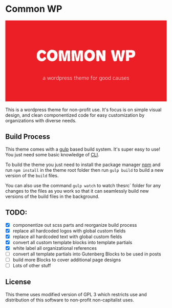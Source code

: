 # Common WP

![](./assets/images/github.jpg)

This is a wordpress theme for non-profit use. It's focus is on simple visual design, and clean componentized code for easy customization by organizations with diverse needs.

## Build Process

This theme comes with a [gulp](https://gulpjs.com/) based build system. It's super easy to use! You just need some basic knowledge of [CLI](https://www.youtube.com/watch?v=4RPtJ9UyHS0).

To build the theme you just need to install the package manager [npm](https://www.npmjs.com/) and run `npm install` in the theme root folder then run `gulp build` to build a new version of the `build` files.

You can also use the command `gulp watch` to watch thesrc` folder for any changes to the files as you work so that it can seamlessly build new versions of the build files in the background.

## TODO:

- [x] componentize out scss parts and reorganize build process
- [x] replace all hardcoded logos with global custom fields
- [x] replace all hardcoded text with global custom fields
- [x] convert all custom template blocks into template partials
- [x] white label all organizational references
- [ ] convert all template partials into Gutenberg Blocks to be used in posts
- [ ] build more Blocks to cover additional page designs
- [ ] Lots of other stuff

## License

This theme uses modified version of GPL 3 which restricts use and distribution of this software to non-profit non-capitalist uses.
